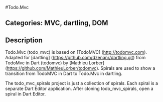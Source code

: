 #Todo.Mvc

## Categories: MVC, dartling, DOM

## Description

Todo.Mvc (todo_mvc) is based on [TodoMVC] (http://todomvc.com).
Adapted for [dartling] (https://github.com/dzenanr/dartling.git) from TodoMvc in Dart (todomvc)
by [Mathieu Lorber] (https://github.com/MathieuLorber/todomvc).
Spirals are used to show a transition from TodoMVC in Dart to Todo.Mvc in dartling.

The todo_mvc_spirals project is just a collection of spirals.
Each spiral is a separate Dart Editor application.
After cloning todo_mvc_spirals, open a spiral in Dart Editor.




